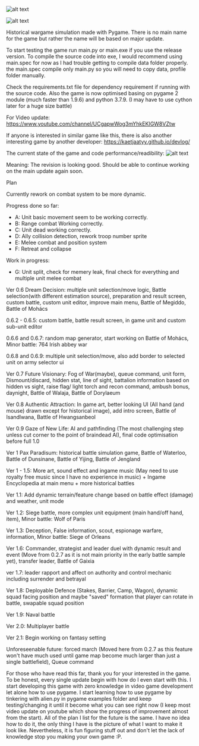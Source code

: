 ![alt text](https://github.com/remance/Masendor/blob/master/pygamelogo.gif?raw=true)

![alt text](https://github.com/remance/Masendor/blob/master/preview.gif?raw=true)

Historical wargame simulation made with Pygame. There is no main name for the game but rather the name will be based on major update. 

To start testing the game run main.py or main.exe if you use the release version. To compile the source code into exe, I would recommend using main.spec for now as I had trouble getting to compile data folder properly. the main.spec compile only main.py so you will need to copy data, profile folder manually.

Check the requirements.txt file for dependency requirement if running with the source code. Also the game is now optimised basing on pygame 2 module (much faster than 1.9.6) and python 3.7.9. (I may have to use cython later for a huge size battle)

For Video update: https://www.youtube.com/channel/UCgapwWog3mYhkEKIGW8VZtw

If anyone is interested in similar game like this, there is also another interesting game by another developer: https://kaetjaatyy.github.io/devlog/

The current state of the game and code performance/readibility: ![alt text](https://github.com/remance/Masendor/blob/master/gamestate.png?raw=true)

Meaning: The revision is looking good. Should be able to continue working on the main update again soon.

Plan

Currently rework on combat system to be more dynamic.

Progress done so far:
- A: Unit basic movement seem to be working correctly.
- B: Range combat Working correctly.
- C: Unit dead working correctly.
- D: Ally collision detection, rework troop number sprite
- E: Melee combat and position system
- F: Retreat and collapse

Work in progress:

- G: Unit split, check for memery leak, final check for everything and multiple unit melee combat


Ver 0.6 Dream Decision: multiple unit selection/move logic, Battle selection(with different estimation source), preparation and result screen, custom battle, custom unit editor, improve main menu, Battle of Megiddo, Battle of Mohács

0.6.2 - 0.6.5: custom battle, battle result screen, in game unit and custom sub-unit editor
 
0.6.6 and 0.6.7: random map generator, start working on Battle of Mohács, Minor battle: 764 Irish abbey war  

0.6.8 and 0.6.9: multiple unit selection/move, also add border to selected unit on army selector ui

Ver 0.7 Future Visionary: Fog of War(maybe), queue command, unit form, Dismount/discard, hidden stat, line of sight, battalion information based on hidden vs sight, raise flag/ light torch and recon command, ambush bonus, daynight, Battle of Walaja, Battle of Dorylaeum

Ver 0.8 Authentic Attraction: In game art, better looking UI (All hand (and mouse) drawn except for historical image), add intro screen, Battle of Isandlwana, Battle of Hwangsanbeol

Ver 0.9 Gaze of New Life: AI and pathfinding (The most challenging step unless cut corner to the point of braindead AI), final code optimisation before full 1.0

Ver 1 Pax Paradisum: historical battle simulation game, Battle of Waterloo, Battle of Dunsinane, Battle of Yijing, Battle of Jengland

Ver 1 - 1.5: More art, sound effect and ingame music (May need to use royalty free music since I have no experience in music) + Ingame Encyclopedia at main menu + more historical battles

Ver 1.1: Add dynamic terrain/feature change based on battle effect (damage) and weather, unit mode

Ver 1.2: Siege battle, more complex unit equipment (main hand/off hand, item), Minor battle: Wolf of Paris

Ver 1.3: Deception, False information, scout, espionage warfare, information, Minor battle: Siege of Orleans

Ver 1.6: Commander, strategist and leader duel with dynamic result and event (Move from 0.2.7 as it is not main priority in the early battle sample yet), transfer leader, Battle of Gaixia

ver 1.7: leader rapport and affect on authority and control mechanic including surrender and betrayal 

Ver 1.8: Deployable Defence (Stakes, Barrier, Camp, Wagon), dynamic squad facing position and maybe "saved" formation that player can rotate in battle, swapable squad position

Ver 1.9: Naval battle

Ver 2.0: Multiplayer battle

Ver 2.1: Begin working on fantasy setting

Unforeseenable future: forced march (Moved here from 0.2.7 as this feature won't have much used until game map become much larger than just a single battlefield), Queue command

For those who have read this far, thank you for your interested in the game. To be honest, every single update begin with how do I even start with this. 
I start developing this game with zero knowledge in video game development let alone how to use pygame. I start learning how to use pygame by tinkering 
with alien.py in pygame examples folder and keep testing/changing it until it become what you can see right now (I keep most video update on youtube 
which show the progress of improvement almost from the start). All of the plan I list for the future is the same. I have no idea how to do it, the only 
thing I have is the picture of what I want to make it look like. Nevertheless, it is fun figuring stuff out and don't let the lack of knowledge stop 
you making your own game :P. 